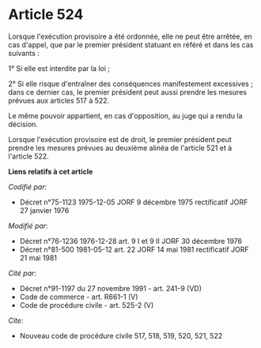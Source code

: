 # Article 524

Lorsque l'exécution provisoire a été ordonnée, elle ne peut être arrêtée, en cas d'appel, que par le premier président
statuant en référé et dans les cas suivants :

1° Si elle est interdite par la loi ;

2° Si elle risque d'entraîner des conséquences manifestement excessives ; dans ce dernier cas, le premier président peut
aussi prendre les mesures prévues aux articles 517 à 522.

Le même pouvoir appartient, en cas d'opposition, au juge qui a rendu la décision.

Lorsque l'exécution provisoire est de droit, le premier président peut prendre les mesures prévues au deuxième alinéa de
l'article 521 et à l'article 522.

**Liens relatifs à cet article**

_Codifié par_:

  - Décret n°75-1123 1975-12-05 JORF 9 décembre 1975 rectificatif JORF 27 janvier 1976

_Modifié par_:

  - Décret n°76-1236 1976-12-28 art. 9 I et 9 II JORF 30 décembre 1976
  - Décret n°81-500 1981-05-12 art. 22 JORF 14 mai 1981 rectificatif JORF 21 mai 1981

_Cité par_:

  - Décret n°91-1197 du 27 novembre 1991 - art. 241-9 (VD)
  - Code de commerce - art. R661-1 (V)
  - Code de procédure civile - art. 525-2 (V)

_Cite_:

  - Nouveau code de procédure civile 517, 518, 519, 520, 521, 522
